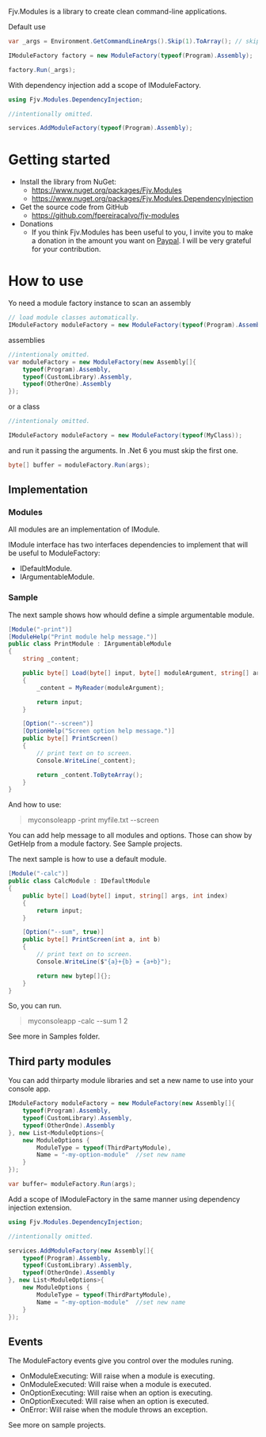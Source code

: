 
Fjv.Modules is a library to create clean command-line applications.

Default use

```csharp
var _args = Environment.GetCommandLineArgs().Skip(1).ToArray(); // skiping argument on .Net6.

IModuleFactory factory = new ModuleFactory(typeof(Program).Assembly);

factory.Run(_args);
```

With dependency injection add a scope of IModuleFactory.

```csharp
using Fjv.Modules.DependencyInjection;

//intentionally omitted.

services.AddModuleFactory(typeof(Program).Assembly);
```

# Getting started

- Install the library from NuGet:
  - https://www.nuget.org/packages/Fjv.Modules
  - https://www.nuget.org/packages/Fjv.Modules.DependencyInjection
- Get the source code from GitHub
  - https://github.com/fpereiracalvo/fjv-modules
- Donations
  - If you think Fjv.Modules has been useful to you, I invite you to make a donation in the amount you want on [Paypal](https://paypal.me/fpereiracalvo?country.x=CL&locale.x=en_US). I will be very grateful for your contribution.

# How to use

Yo need a module factory instance to scan an assembly
```csharp
// load module classes automatically.
IModuleFactory moduleFactory = new ModuleFactory(typeof(Program).Assembly);
```

assemblies
```csharp
//intentionaly omitted.
var moduleFactory = new ModuleFactory(new Assembly[]{
    typeof(Program).Assembly,
    typeof(CustomLibrary).Assembly,
    typeof(OtherOne).Assembly
});
```

or a class
```csharp
//intentionaly omitted.

IModuleFactory moduleFactory = new ModuleFactory(typeof(MyClass));
```

and run it passing the arguments. In .Net 6 you must skip the first one.
```csharp
byte[] buffer = moduleFactory.Run(args);
```

## Implementation

### Modules

All modules are an implementation of IModule.

IModule interface has two interfaces dependencies to implement that will be useful to ModuleFactory:

* IDefaultModule.
* IArgumentableModule.

### Sample

The next sample shows how whould define a simple argumentable module.

```csharp
[Module("-print")]
[ModuleHelp("Print module help message.")]
public class PrintModule : IArgumentableModule
{
    string _content;

    public byte[] Load(byte[] input, byte[] moduleArgument, string[] args, int index)
    {
        _content = MyReader(moduleArgument);

        return input;
    }

    [Option("--screen")]
    [OptionHelp("Screen option help message.")]
    public byte[] PrintScreen()
    {
        // print text on to screen.
        Console.WriteLine(_content);

        return _content.ToByteArray();
    }
}
```

And how to use:

> myconsoleapp -print myfile.txt --screen

You can add help message to all modules and options. Those can show by GetHelp from a module factory. See Sample projects.

The next sample is how to use a default module.

```csharp
[Module("-calc")]
public class CalcModule : IDefaultModule
{
    public byte[] Load(byte[] input, string[] args, int index)
    {
        return input;
    }

    [Option("--sum", true)]
    public byte[] PrintScreen(int a, int b)
    {
        // print text on to screen.
        Console.WriteLine($"{a}+{b} = {a+b}");

        return new bytep[]{};
    }
}
```

So, you can run.

> myconsoleapp -calc --sum 1 2

See more in Samples folder.

## Third party modules

You can add thirparty module libraries and set a new name to use into your console app.

```csharp
IModuleFactory moduleFactory = new ModuleFactory(new Assembly[]{
    typeof(Program).Assembly,
    typeof(CustomLibrary).Assembly,
    typeof(OtherOnde).Assembly
}, new List<ModuleOptions>{
    new ModuleOptions {
        ModuleType = typeof(ThirdPartyModule),
        Name = "-my-option-module"  //set new name
    }
});

var buffer= moduleFactory.Run(args);
```

Add a scope of IModuleFactory in the same manner using dependency injection extension.

```csharp
using Fjv.Modules.DependencyInjection;

//intentionally omitted.

services.AddModuleFactory(new Assembly[]{
    typeof(Program).Assembly,
    typeof(CustomLibrary).Assembly,
    typeof(OtherOnde).Assembly
}, new List<ModuleOptions>{
    new ModuleOptions {
        ModuleType = typeof(ThirdPartyModule),
        Name = "-my-option-module"  //set new name
    }
});
```

## Events

The ModuleFactory events give you control over the modules runing.

- OnModuleExecuting: Will raise when a module is executing.
- OnModuleExecuted: Will raise when a module is executed.
- OnOptionExecuting: Will raise when an option is executing.
- OnOptionExecuted: Will raise when an option is executed.
- OnError: Will raise when the module throws an exception.

See more on sample projects.
